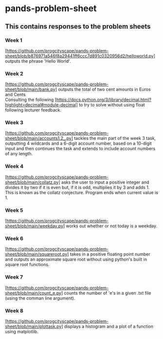 # pands-problem-sheet
## This contains responses to the problem sheets
### Week 1
[https://github.com/progcityscape/pands-problem-sheet/blob/b876971a546f8a29441ff6ccc7d891c0320956d2/helloworld.py] outputs the phrase 'Hello World'. <br>
### Week 2
[https://github.com/progcityscape/pands-problem-sheet/blob/main/bank.py] outputs the total of two cent amounts in Euros and Cents<br>
Consulting the following [https://docs.python.org/3/library/decimal.html?highlight=decimal#module-decimal] to try to solve without using float following lecturer feedback. <br>
### Week 3
[https://github.com/progcityscape/pands-problem-sheet/blob/main/accounts1.2_.py] tackles the main part of the week 3 task, outputting 4 wildcards and a 6-digit account number, based on a 10-digit input and then continues the task and extends to include account numbers of any length. <br>
### Week 4
[https://github.com/progcityscape/pands-problem-sheet/blob/main/collatz.py] asks the user to input a positive integer and divides it by two if it is even but, if it is odd, multiplies it by 3 and adds 1.  This is known as the collatz conjecture.  Program ends when current value is 1. <br>
### Week 5
[https://github.com/progcityscape/pands-problem-sheet/blob/main/weekday.py] works out whether or not today is a weekday.  <br>
### Week 6
[https://github.com/progcityscape/pands-problem-sheet/blob/main/squareroot.py] takes in a positive floating point number and outputs an approximate square root without using python's built in square root functions.  <br>
### Week 7
[https://github.com/progcityscape/pands-problem-sheet/blob/main/count_e.py] counts the number of 'e's in a given .txt file (using the comman line argument).  <br>
### Week 8
[https://github.com/progcityscape/pands-problem-sheet/blob/main/plottask.py] displays a histogram and a plot of a function using matplotlib.  <br>


